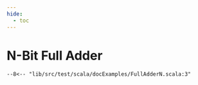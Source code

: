 ```yaml
---
hide:
  - toc
---
```


# N-Bit Full Adder

```scastie 
--8<-- "lib/src/test/scala/docExamples/FullAdderN.scala:3"
```

